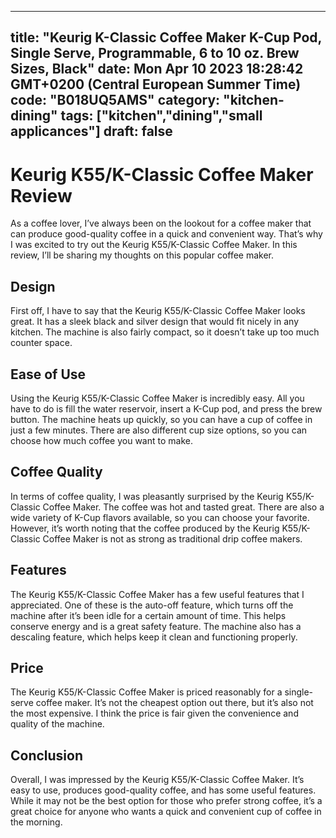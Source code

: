 
---
title: "Keurig K-Classic Coffee Maker K-Cup Pod, Single Serve, Programmable, 6 to 10 oz. Brew Sizes, Black" 
date: Mon Apr 10 2023 18:28:42 GMT+0200 (Central European Summer Time)
code: "B018UQ5AMS"
category: "kitchen-dining"
tags: ["kitchen","dining","small applicances"] 
draft: false
---
    
# Keurig K55/K-Classic Coffee Maker Review

As a coffee lover, I’ve always been on the lookout for a coffee maker that can produce good-quality coffee in a quick and convenient way. That’s why I was excited to try out the Keurig K55/K-Classic Coffee Maker. In this review, I’ll be sharing my thoughts on this popular coffee maker.

## Design

First off, I have to say that the Keurig K55/K-Classic Coffee Maker looks great. It has a sleek black and silver design that would fit nicely in any kitchen. The machine is also fairly compact, so it doesn’t take up too much counter space.

## Ease of Use

Using the Keurig K55/K-Classic Coffee Maker is incredibly easy. All you have to do is fill the water reservoir, insert a K-Cup pod, and press the brew button. The machine heats up quickly, so you can have a cup of coffee in just a few minutes. There are also different cup size options, so you can choose how much coffee you want to make.

## Coffee Quality

In terms of coffee quality, I was pleasantly surprised by the Keurig K55/K-Classic Coffee Maker. The coffee was hot and tasted great. There are also a wide variety of K-Cup flavors available, so you can choose your favorite. However, it’s worth noting that the coffee produced by the Keurig K55/K-Classic Coffee Maker is not as strong as traditional drip coffee makers.

## Features

The Keurig K55/K-Classic Coffee Maker has a few useful features that I appreciated. One of these is the auto-off feature, which turns off the machine after it’s been idle for a certain amount of time. This helps conserve energy and is a great safety feature. The machine also has a descaling feature, which helps keep it clean and functioning properly.

## Price

The Keurig K55/K-Classic Coffee Maker is priced reasonably for a single-serve coffee maker. It’s not the cheapest option out there, but it’s also not the most expensive. I think the price is fair given the convenience and quality of the machine.

## Conclusion

Overall, I was impressed by the Keurig K55/K-Classic Coffee Maker. It’s easy to use, produces good-quality coffee, and has some useful features. While it may not be the best option for those who prefer strong coffee, it’s a great choice for anyone who wants a quick and convenient cup of coffee in the morning.